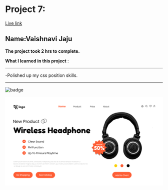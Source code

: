 # Project 7:

[Live link](https://inquisitive-bonbon-7251f0.netlify.app)

## Name:Vaishnavi Jaju

**The project took 2 hrs to complete.**

**What I learned in this project** :

***

 -Polished up my css position skills.
 
***


![badge](https://img.shields.io/badge/LearnCodeOnline-INeuron)

![image](7.png)